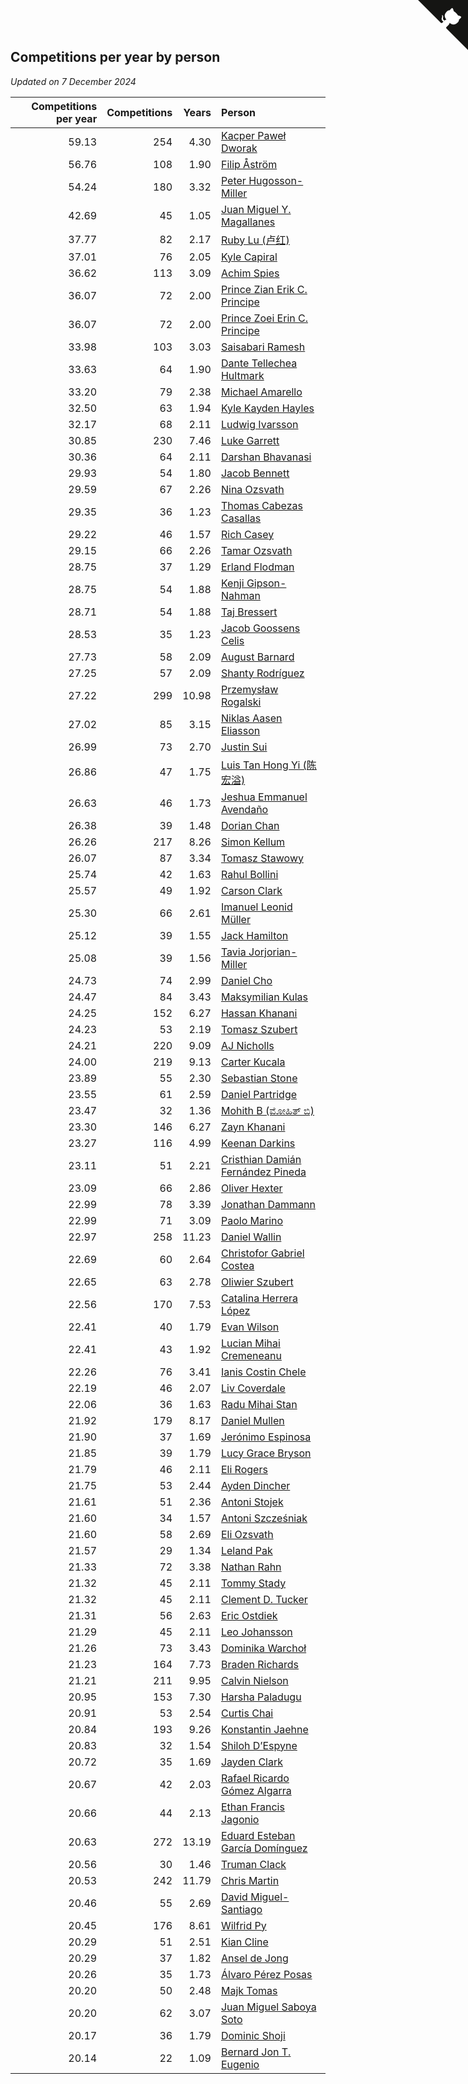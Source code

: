 ## Competitions per year by person

*Updated on  7 December 2024*

| Competitions per year | Competitions | Years | Person |
| ---: | ---: | ---: | :--- |
| 59.13 | 254 | 4.30 | [Kacper Paweł Dworak](https://www.worldcubeassociation.org/persons/2020DWOR01) |
| 56.76 | 108 | 1.90 | [Filip Åström](https://www.worldcubeassociation.org/persons/2023ASTR01) |
| 54.24 | 180 | 3.32 | [Peter Hugosson-Miller](https://www.worldcubeassociation.org/persons/2021HUGO01) |
| 42.69 | 45 | 1.05 | [Juan Miguel Y. Magallanes](https://www.worldcubeassociation.org/persons/2023MAGA09) |
| 37.77 | 82 | 2.17 | [Ruby Lu (卢红)](https://www.worldcubeassociation.org/persons/2022LURU01) |
| 37.01 | 76 | 2.05 | [Kyle Capiral](https://www.worldcubeassociation.org/persons/2022CAPI02) |
| 36.62 | 113 | 3.09 | [Achim Spies](https://www.worldcubeassociation.org/persons/2021SPIE01) |
| 36.07 | 72 | 2.00 | [Prince Zian Erik C. Principe](https://www.worldcubeassociation.org/persons/2022PRIN08) |
| 36.07 | 72 | 2.00 | [Prince Zoei Erin C. Principe](https://www.worldcubeassociation.org/persons/2022PRIN09) |
| 33.98 | 103 | 3.03 | [Saisabari Ramesh](https://www.worldcubeassociation.org/persons/2021RAME01) |
| 33.63 | 64 | 1.90 | [Dante Tellechea Hultmark](https://www.worldcubeassociation.org/persons/2023HULT01) |
| 33.20 | 79 | 2.38 | [Michael Amarello](https://www.worldcubeassociation.org/persons/2022AMAR09) |
| 32.50 | 63 | 1.94 | [Kyle Kayden Hayles](https://www.worldcubeassociation.org/persons/2022HAYL02) |
| 32.17 | 68 | 2.11 | [Ludwig Ivarsson](https://www.worldcubeassociation.org/persons/2022IVAR01) |
| 30.85 | 230 | 7.46 | [Luke Garrett](https://www.worldcubeassociation.org/persons/2017GARR05) |
| 30.36 | 64 | 2.11 | [Darshan Bhavanasi](https://www.worldcubeassociation.org/persons/2022BHAV01) |
| 29.93 | 54 | 1.80 | [Jacob Bennett](https://www.worldcubeassociation.org/persons/2023BENN04) |
| 29.59 | 67 | 2.26 | [Nina Ozsvath](https://www.worldcubeassociation.org/persons/2022OZSV03) |
| 29.35 | 36 | 1.23 | [Thomas Cabezas Casallas](https://www.worldcubeassociation.org/persons/2023CASA08) |
| 29.22 | 46 | 1.57 | [Rich Casey](https://www.worldcubeassociation.org/persons/2023CASE06) |
| 29.15 | 66 | 2.26 | [Tamar Ozsvath](https://www.worldcubeassociation.org/persons/2022OZSV04) |
| 28.75 | 37 | 1.29 | [Erland Flodman](https://www.worldcubeassociation.org/persons/2023FLOD01) |
| 28.75 | 54 | 1.88 | [Kenji Gipson-Nahman](https://www.worldcubeassociation.org/persons/2023GIPS01) |
| 28.71 | 54 | 1.88 | [Taj Bressert](https://www.worldcubeassociation.org/persons/2023BRES01) |
| 28.53 | 35 | 1.23 | [Jacob Goossens Celis](https://www.worldcubeassociation.org/persons/2023CELI06) |
| 27.73 | 58 | 2.09 | [August Barnard](https://www.worldcubeassociation.org/persons/2022BARN21) |
| 27.25 | 57 | 2.09 | [Shanty Rodríguez](https://www.worldcubeassociation.org/persons/2022CUBI01) |
| 27.22 | 299 | 10.98 | [Przemysław Rogalski](https://www.worldcubeassociation.org/persons/2013ROGA02) |
| 27.02 | 85 | 3.15 | [Niklas Aasen Eliasson](https://www.worldcubeassociation.org/persons/2021ELIA01) |
| 26.99 | 73 | 2.70 | [Justin Sui](https://www.worldcubeassociation.org/persons/2022SUIJ01) |
| 26.86 | 47 | 1.75 | [Luis Tan Hong Yi (陈宏溢)](https://www.worldcubeassociation.org/persons/2023YILU01) |
| 26.63 | 46 | 1.73 | [Jeshua Emmanuel Avendaño](https://www.worldcubeassociation.org/persons/2023AVEN01) |
| 26.38 | 39 | 1.48 | [Dorian Chan](https://www.worldcubeassociation.org/persons/2023DORI01) |
| 26.26 | 217 | 8.26 | [Simon Kellum](https://www.worldcubeassociation.org/persons/2016KELL12) |
| 26.07 | 87 | 3.34 | [Tomasz Stawowy](https://www.worldcubeassociation.org/persons/2021STAW01) |
| 25.74 | 42 | 1.63 | [Rahul Bollini](https://www.worldcubeassociation.org/persons/2023BOLL01) |
| 25.57 | 49 | 1.92 | [Carson Clark](https://www.worldcubeassociation.org/persons/2023CLAR02) |
| 25.30 | 66 | 2.61 | [Imanuel Leonid Müller](https://www.worldcubeassociation.org/persons/2022MULL02) |
| 25.12 | 39 | 1.55 | [Jack Hamilton](https://www.worldcubeassociation.org/persons/2023HAMI08) |
| 25.08 | 39 | 1.56 | [Tavia Jorjorian-Miller](https://www.worldcubeassociation.org/persons/2023JORJ01) |
| 24.73 | 74 | 2.99 | [Daniel Cho](https://www.worldcubeassociation.org/persons/2021CHOD01) |
| 24.47 | 84 | 3.43 | [Maksymilian Kulas](https://www.worldcubeassociation.org/persons/2021KULA02) |
| 24.25 | 152 | 6.27 | [Hassan Khanani](https://www.worldcubeassociation.org/persons/2018KHAN26) |
| 24.23 | 53 | 2.19 | [Tomasz Szubert](https://www.worldcubeassociation.org/persons/2022SZUB02) |
| 24.21 | 220 | 9.09 | [AJ Nicholls](https://www.worldcubeassociation.org/persons/2015NICH04) |
| 24.00 | 219 | 9.13 | [Carter Kucala](https://www.worldcubeassociation.org/persons/2015KUCA01) |
| 23.89 | 55 | 2.30 | [Sebastian Stone](https://www.worldcubeassociation.org/persons/2022STON09) |
| 23.55 | 61 | 2.59 | [Daniel Partridge](https://www.worldcubeassociation.org/persons/2022PART02) |
| 23.47 | 32 | 1.36 | [Mohith B (ಮೋಹಿತ್ ಬಿ)](https://www.worldcubeassociation.org/persons/2023BMOH01) |
| 23.30 | 146 | 6.27 | [Zayn Khanani](https://www.worldcubeassociation.org/persons/2018KHAN28) |
| 23.27 | 116 | 4.99 | [Keenan Darkins](https://www.worldcubeassociation.org/persons/2019DARK02) |
| 23.11 | 51 | 2.21 | [Cristhian Damián Fernández Pineda](https://www.worldcubeassociation.org/persons/2022PINE05) |
| 23.09 | 66 | 2.86 | [Oliver Hexter](https://www.worldcubeassociation.org/persons/2022HEXT01) |
| 22.99 | 78 | 3.39 | [Jonathan Dammann](https://www.worldcubeassociation.org/persons/2021DAMM01) |
| 22.99 | 71 | 3.09 | [Paolo Marino](https://www.worldcubeassociation.org/persons/2021MARI04) |
| 22.97 | 258 | 11.23 | [Daniel Wallin](https://www.worldcubeassociation.org/persons/2013WALL03) |
| 22.69 | 60 | 2.64 | [Christofor Gabriel Costea](https://www.worldcubeassociation.org/persons/2022COST03) |
| 22.65 | 63 | 2.78 | [Oliwier Szubert](https://www.worldcubeassociation.org/persons/2022SZUB01) |
| 22.56 | 170 | 7.53 | [Catalina Herrera López](https://www.worldcubeassociation.org/persons/2017LOPE31) |
| 22.41 | 40 | 1.79 | [Evan Wilson](https://www.worldcubeassociation.org/persons/2023WILS11) |
| 22.41 | 43 | 1.92 | [Lucian Mihai Cremeneanu](https://www.worldcubeassociation.org/persons/2023CREM01) |
| 22.26 | 76 | 3.41 | [Ianis Costin Chele](https://www.worldcubeassociation.org/persons/2021CHEL01) |
| 22.19 | 46 | 2.07 | [Liv Coverdale](https://www.worldcubeassociation.org/persons/2022COVE02) |
| 22.06 | 36 | 1.63 | [Radu Mihai Stan](https://www.worldcubeassociation.org/persons/2023STAN09) |
| 21.92 | 179 | 8.17 | [Daniel Mullen](https://www.worldcubeassociation.org/persons/2016MULL04) |
| 21.90 | 37 | 1.69 | [Jerónimo Espinosa](https://www.worldcubeassociation.org/persons/2023ESPI07) |
| 21.85 | 39 | 1.79 | [Lucy Grace Bryson](https://www.worldcubeassociation.org/persons/2023BRYS01) |
| 21.79 | 46 | 2.11 | [Eli Rogers](https://www.worldcubeassociation.org/persons/2022ROGE05) |
| 21.75 | 53 | 2.44 | [Ayden Dincher](https://www.worldcubeassociation.org/persons/2022DINC01) |
| 21.61 | 51 | 2.36 | [Antoni Stojek](https://www.worldcubeassociation.org/persons/2022STOJ03) |
| 21.60 | 34 | 1.57 | [Antoni Szcześniak](https://www.worldcubeassociation.org/persons/2023SZCZ04) |
| 21.60 | 58 | 2.69 | [Eli Ozsvath](https://www.worldcubeassociation.org/persons/2022OZSV01) |
| 21.57 | 29 | 1.34 | [Leland Pak](https://www.worldcubeassociation.org/persons/2023PAKL02) |
| 21.33 | 72 | 3.38 | [Nathan Rahn](https://www.worldcubeassociation.org/persons/2021RAHN01) |
| 21.32 | 45 | 2.11 | [Tommy Stady](https://www.worldcubeassociation.org/persons/2022STAD01) |
| 21.32 | 45 | 2.11 | [Clement D. Tucker](https://www.worldcubeassociation.org/persons/2022TUCK09) |
| 21.31 | 56 | 2.63 | [Eric Ostdiek](https://www.worldcubeassociation.org/persons/2022OSTD01) |
| 21.29 | 45 | 2.11 | [Leo Johansson](https://www.worldcubeassociation.org/persons/2022JOHA08) |
| 21.26 | 73 | 3.43 | [Dominika Warchoł](https://www.worldcubeassociation.org/persons/2021WARC01) |
| 21.23 | 164 | 7.73 | [Braden Richards](https://www.worldcubeassociation.org/persons/2017RICH02) |
| 21.21 | 211 | 9.95 | [Calvin Nielson](https://www.worldcubeassociation.org/persons/2014NIEL03) |
| 20.95 | 153 | 7.30 | [Harsha Paladugu](https://www.worldcubeassociation.org/persons/2017PALA08) |
| 20.91 | 53 | 2.54 | [Curtis Chai](https://www.worldcubeassociation.org/persons/2022CHAI02) |
| 20.84 | 193 | 9.26 | [Konstantin Jaehne](https://www.worldcubeassociation.org/persons/2015JAEH01) |
| 20.83 | 32 | 1.54 | [Shiloh D’Espyne](https://www.worldcubeassociation.org/persons/2023DESP01) |
| 20.72 | 35 | 1.69 | [Jayden Clark](https://www.worldcubeassociation.org/persons/2023CLAR13) |
| 20.67 | 42 | 2.03 | [Rafael Ricardo Gómez Algarra](https://www.worldcubeassociation.org/persons/2022ALGA01) |
| 20.66 | 44 | 2.13 | [Ethan Francis Jagonio](https://www.worldcubeassociation.org/persons/2022JAGO03) |
| 20.63 | 272 | 13.19 | [Eduard Esteban García Domínguez](https://www.worldcubeassociation.org/persons/2011EDUA01) |
| 20.56 | 30 | 1.46 | [Truman Clack](https://www.worldcubeassociation.org/persons/2023CLAC02) |
| 20.53 | 242 | 11.79 | [Chris Martin](https://www.worldcubeassociation.org/persons/2013MART03) |
| 20.46 | 55 | 2.69 | [David Miguel-Santiago](https://www.worldcubeassociation.org/persons/2022MIGU02) |
| 20.45 | 176 | 8.61 | [Wilfrid Py](https://www.worldcubeassociation.org/persons/2016PYWI01) |
| 20.29 | 51 | 2.51 | [Kian Cline](https://www.worldcubeassociation.org/persons/2022CLIN01) |
| 20.29 | 37 | 1.82 | [Ansel de Jong](https://www.worldcubeassociation.org/persons/2023JONG01) |
| 20.26 | 35 | 1.73 | [Álvaro Pérez Posas](https://www.worldcubeassociation.org/persons/2023POSA01) |
| 20.20 | 50 | 2.48 | [Majk Tomas](https://www.worldcubeassociation.org/persons/2022TOMA05) |
| 20.20 | 62 | 3.07 | [Juan Miguel Saboya Soto](https://www.worldcubeassociation.org/persons/2021SOTO01) |
| 20.17 | 36 | 1.79 | [Dominic Shoji](https://www.worldcubeassociation.org/persons/2023SHOJ01) |
| 20.14 | 22 | 1.09 | [Bernard Jon T. Eugenio](https://www.worldcubeassociation.org/persons/2023EUGE02) |


<a href="https://github.com/jonatanklosko/wca_statistics" class="github-corner" aria-label="View source on Github"><svg width="80" height="80" viewBox="0 0 250 250" style="fill:#151513; color:#fff; position: absolute; top: 0; border: 0; right: 0;" aria-hidden="true"><path d="M0,0 L115,115 L130,115 L142,142 L250,250 L250,0 Z"></path><path d="M128.3,109.0 C113.8,99.7 119.0,89.6 119.0,89.6 C122.0,82.7 120.5,78.6 120.5,78.6 C119.2,72.0 123.4,76.3 123.4,76.3 C127.3,80.9 125.5,87.3 125.5,87.3 C122.9,97.6 130.6,101.9 134.4,103.2" fill="currentColor" style="transform-origin: 130px 106px;" class="octo-arm"></path><path d="M115.0,115.0 C114.9,115.1 118.7,116.5 119.8,115.4 L133.7,101.6 C136.9,99.2 139.9,98.4 142.2,98.6 C133.8,88.0 127.5,74.4 143.8,58.0 C148.5,53.4 154.0,51.2 159.7,51.0 C160.3,49.4 163.2,43.6 171.4,40.1 C171.4,40.1 176.1,42.5 178.8,56.2 C183.1,58.6 187.2,61.8 190.9,65.4 C194.5,69.0 197.7,73.2 200.1,77.6 C213.8,80.2 216.3,84.9 216.3,84.9 C212.7,93.1 206.9,96.0 205.4,96.6 C205.1,102.4 203.0,107.8 198.3,112.5 C181.9,128.9 168.3,122.5 157.7,114.1 C157.9,116.9 156.7,120.9 152.7,124.9 L141.0,136.5 C139.8,137.7 141.6,141.9 141.8,141.8 Z" fill="currentColor" class="octo-body"></path></svg></a><style>.github-corner:hover .octo-arm{animation:octocat-wave 560ms ease-in-out}@keyframes octocat-wave{0%,100%{transform:rotate(0)}20%,60%{transform:rotate(-25deg)}40%,80%{transform:rotate(10deg)}}@media (max-width:500px){.github-corner:hover .octo-arm{animation:none}.github-corner .octo-arm{animation:octocat-wave 560ms ease-in-out}}</style>
